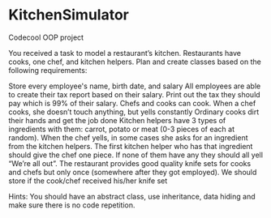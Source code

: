 # KitchenSimulator
Codecool OOP project

You received a task to model a restaurant’s kitchen. Restaurants have cooks, one chef, and kitchen helpers. Plan and create classes based on the following requirements:

Store every employee's name, birth date, and salary
All employees are able to create their tax report based on their salary.
Print out the tax they should pay which is 99% of their salary.
Chefs and cooks can cook.
When a chef cooks, she doesn’t touch anything, but yells constantly
Ordinary cooks dirt their hands and get the job done
Kitchen helpers have 3 types of ingredients with them: carrot, potato or meat (0-3 pieces of each at random).
When the chef yells, in some cases she asks for an ingredient from the kitchen helpers. 
The first kitchen helper who has that
ingredient should give the chef one piece. 
If none of them have any they should all yell “We’re all out”.
The restaurant provides good quality knife sets for cooks and chefs but only once (somewhere after they got employed). 
We should store if the cook/chef received his/her knife set

Hints: You should have an abstract class, use inheritance, data hiding and make sure there is no code repetition.
